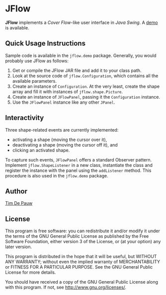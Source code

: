 JFlow
=====

**JFlow** implements a *Cover Flow*-like user interface in *Java Swing*. A
[demo](http://timdp.github.io/jflow/) is available.

Quick Usage Instructions
------------------------

Sample code is available in the `jflow.demo` package. Generally, you
would probably use JFlow as follows:

1. Get or compile the JFlow JAR file and add it to your class path.
2. Look at the source code of `jflow.Configuration`, which contains all
the available parameters.
3. Create an instance of `Configuration`. At the very least, create the shape
array and fill it with instances of `jflow.shape.Picture`.
4. Create an instance of `JFlowPanel`, passing it the `Configuration` instance.
5. Use the `JFlowPanel` instance like any other `JPanel`.

Interactivity
-------------

Three shape-related events are currently implemented:

* activating a shape (moving the cursor over it),
* deactivating a shape (moving the cursor off it), and
* clicking an activated shape.

To capture such events, `JFlowPanel` offers a standard Observer pattern.
Implement `jflow.ShapeListener` in a new class, instantiate the class 
and register the instance with the panel using the `addListener` method. This
procedure is also used in the `jflow.demo` package.

Author
------

[Tim De Pauw](http://tmdpw.eu/)

License
-------

This program is free software: you can redistribute it and/or modify it under
the terms of the GNU General Public License as published by the Free Software
Foundation, either version 3 of the License, or (at your option) any later
version.

This program is distributed in the hope that it will be useful, but WITHOUT ANY
WARRANTY; without even the implied warranty of MERCHANTABILITY or FITNESS FOR A
PARTICULAR PURPOSE. See the GNU General Public License for more details.

You should have received a copy of the GNU General Public License along with
this program. If not, see <http://www.gnu.org/licenses/>.
